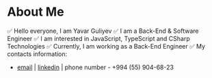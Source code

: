 # About Me

✅ Hello everyone, I am Yavar Guliyev
✅ I am a Back-End & Software Engineer
✅ I am interested in JavaScript, TypeScript and CSharp Technologies
✅ Currently, I am working as a Back-End Engineer
✅ My contacts information:
 - [email](guliyev.yavar@gmail.com) | [linkedin](https://www.linkedin.com/in/yavarguliyev10/) | phone number - +994 (55) 904-68-23
